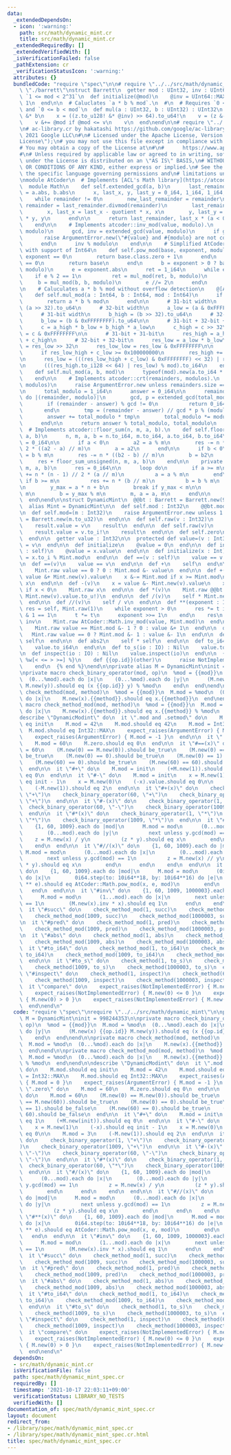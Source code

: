 ```yaml
---
data:
  _extendedDependsOn:
  - icon: ':warning:'
    path: src/math/dynamic_mint.cr
    title: src/math/dynamic_mint.cr
  _extendedRequiredBy: []
  _extendedVerifiedWith: []
  _isVerificationFailed: false
  _pathExtension: cr
  _verificationStatusIcon: ':warning:'
  attributes: {}
  bundledCode: "require \"spec\"\n\n# require \"../../src/math/dynamic_mint\"\n# require\
    \ \"./barrett\"\nstruct Barrett\n  getter mod : UInt32, inv : UInt64\n\n  # Requires\
    \ `1 <= mod < 2^31`\n  def initialize(@mod)\n    @inv = UInt64::MAX // @mod &+\
    \ 1\n  end\n\n  # Caluclates `a * b % mod`.\n  #\n  # Requires `0 <= a < mod`\
    \ and `0 <= b < mod`\n  def mul(a : UInt32, b : UInt32) : UInt32\n    z = a.to_u64!\
    \ &* b\n    x = ((z.to_u128! &* @inv) >> 64).to_u64!\n    v = (z &- x &* @mod).to_u32!\n\
    \    v &+= @mod if @mod <= v\n    v\n  end\nend\n\n# require \"../../atcoder/src/Math\"\
    \n# ac-library.cr by hakatashi https://github.com/google/ac-library.cr\n#\n# Copyright\
    \ 2021 Google LLC\n#\n# Licensed under the Apache License, Version 2.0 (the \"\
    License\");\n# you may not use this file except in compliance with the License.\n\
    # You may obtain a copy of the License at\n#\n#      https://www.apache.org/licenses/LICENSE-2.0\n\
    #\n# Unless required by applicable law or agreed to in writing, software\n# distributed\
    \ under the License is distributed on an \"AS IS\" BASIS,\n# WITHOUT WARRANTIES\
    \ OR CONDITIONS OF ANY KIND, either express or implied.\n# See the License for\
    \ the specific language governing permissions and\n# limitations under the License.\n\
    \nmodule AtCoder\n  # Implements [ACL's Math library](https://atcoder.github.io/ac-library/master/document_en/math.html)\n\
    \  module Math\n    def self.extended_gcd(a, b)\n      last_remainder, remainder\
    \ = a.abs, b.abs\n      x, last_x, y, last_y = 0_i64, 1_i64, 1_i64, 0_i64\n  \
    \    while remainder != 0\n        new_last_remainder = remainder\n        quotient,\
    \ remainder = last_remainder.divmod(remainder)\n        last_remainder = new_last_remainder\n\
    \        x, last_x = last_x - quotient * x, x\n        y, last_y = last_y - quotient\
    \ * y, y\n      end\n\n      return last_remainder, last_x * (a < 0 ? -1 : 1)\n\
    \    end\n\n    # Implements atcoder::inv_mod(value, modulo).\n    def self.inv_mod(value,\
    \ modulo)\n      gcd, inv = extended_gcd(value, modulo)\n      if gcd != 1\n \
    \       raise ArgumentError.new(\"#{value} and #{modulo} are not coprime\")\n\
    \      end\n      inv % modulo\n    end\n\n    # Simplified AtCoder::Math.pow_mod\
    \ with support of Int64\n    def self.pow_mod(base, exponent, modulo)\n      if\
    \ exponent == 0\n        return base.class.zero + 1\n      end\n      if base\
    \ == 0\n        return base\n      end\n      b = exponent > 0 ? base : inv_mod(base,\
    \ modulo)\n      e = exponent.abs\n      ret = 1_i64\n      while e > 0\n    \
    \    if e % 2 == 1\n          ret = mul_mod(ret, b, modulo)\n        end\n   \
    \     b = mul_mod(b, b, modulo)\n        e //= 2\n      end\n      ret\n    end\n\
    \n    # Caluculates a * b % mod without overflow detection\n    @[AlwaysInline]\n\
    \    def self.mul_mod(a : Int64, b : Int64, mod : Int64)\n      if mod < Int32::MAX\n\
    \        return a * b % mod\n      end\n\n      # 31-bit width\n      a_high =\
    \ (a >> 32).to_u64\n      # 32-bit width\n      a_low = (a & 0xFFFFFFFF).to_u64\n\
    \      # 31-bit width\n      b_high = (b >> 32).to_u64\n      # 32-bit width\n\
    \      b_low = (b & 0xFFFFFFFF).to_u64\n\n      # 31-bit + 32-bit + 1-bit = 64-bit\n\
    \      c = a_high * b_low + b_high * a_low\n      c_high = c >> 32\n      c_low\
    \ = c & 0xFFFFFFFF\n\n      # 31-bit + 31-bit\n      res_high = a_high * b_high\
    \ + c_high\n      # 32-bit + 32-bit\n      res_low = a_low * b_low\n      res_low_high\
    \ = res_low >> 32\n      res_low_low = res_low & 0xFFFFFFFF\n\n      # Overflow\n\
    \      if res_low_high + c_low >= 0x100000000\n        res_high += 1\n      end\n\
    \n      res_low = (((res_low_high + c_low) & 0xFFFFFFFF) << 32) | res_low_low\n\
    \n      (((res_high.to_i128 << 64) | res_low) % mod).to_i64\n    end\n\n    @[AlwaysInline]\n\
    \    def self.mul_mod(a, b, mod)\n      typeof(mod).new(a.to_i64 * b % mod)\n\
    \    end\n\n    # Implements atcoder::crt(remainders, modulos).\n    def self.crt(remainders,\
    \ modulos)\n      raise ArgumentError.new unless remainders.size == modulos.size\n\
    \n      total_modulo = 1_i64\n      answer = 0_i64\n\n      remainders.zip(modulos).each\
    \ do |(remainder, modulo)|\n        gcd, p = extended_gcd(total_modulo, modulo)\n\
    \        if (remainder - answer) % gcd != 0\n          return 0_i64, 0_i64\n \
    \       end\n        tmp = (remainder - answer) // gcd * p % (modulo // gcd)\n\
    \        answer += total_modulo * tmp\n        total_modulo *= modulo // gcd\n\
    \      end\n\n      return answer % total_modulo, total_modulo\n    end\n\n  \
    \  # Implements atcoder::floor_sum(n, m, a, b).\n    def self.floor_sum(n, m,\
    \ a, b)\n      n, m, a, b = n.to_i64, m.to_i64, a.to_i64, b.to_i64\n      res\
    \ = 0_i64\n\n      if a < 0\n        a2 = a % m\n        res -= n * (n - 1) //\
    \ 2 * ((a2 - a) // m)\n        a = a2\n      end\n\n      if b < 0\n        b2\
    \ = b % m\n        res -= n * ((b2 - b) // m)\n        b = b2\n      end\n\n \
    \     res + floor_sum_unsigned(n, m, a, b)\n    end\n\n    private def self.floor_sum_unsigned(n,\
    \ m, a, b)\n      res = 0_i64\n\n      loop do\n        if a >= m\n          res\
    \ += n * (n - 1) // 2 * (a // m)\n          a = a % m\n        end\n\n       \
    \ if b >= m\n          res += n * (b // m)\n          b = b % m\n        end\n\
    \n        y_max = a * n + b\n        break if y_max < m\n\n        n = y_max //\
    \ m\n        b = y_max % m\n        m, a = a, m\n      end\n\n      res\n    end\n\
    \  end\nend\n\nstruct DynamicMint\n  @@bt : Barrett = Barrett.new(998244353u32)\n\
    \  alias Mint = DynamicMint\n\n  def self.mod : Int32\n    @@bt.mod.to_i\n  end\n\
    \n  def self.mod=(m : Int32)\n    raise ArgumentError.new unless 1 <= m\n    @@bt\
    \ = Barrett.new(m.to_u32)\n  end\n\n  def self.raw(v : Int32)\n    result = Mint.new\n\
    \    result.value = v\n    result\n  end\n\n  def self.raw(v)\n    result = Mint.new\n\
    \    result.value = v.to_i!\n    result\n  end\n\n  def self.zero\n    Mint.new\n\
    \  end\n\n  getter value : Int32\n\n  protected def value=(v : Int32)\n    @value\
    \ = v\n  end\n\n  def initialize\n    @value = 0\n  end\n\n  def initialize(x\
    \ : self)\n    @value = x.value\n  end\n\n  def initialize(x : Int)\n    @value\
    \ = x.to_i % Mint.mod\n  end\n\n  def ==(v : self)\n    value == v.value\n  end\n\
    \n  def ==(v)\n    value == v\n  end\n\n  def +\n    self\n  end\n\n  def -\n\
    \    Mint.raw value == 0 ? 0 : Mint.mod &- value\n  end\n\n  def +(v)\n    x =\
    \ value &+ Mint.new(v).value\n    x &-= Mint.mod if x >= Mint.mod\n    Mint.raw\
    \ x\n  end\n\n  def -(v)\n    x = value &- Mint.new(v).value\n    x &+= Mint.mod\
    \ if x < 0\n    Mint.raw x\n  end\n\n  def *(v)\n    Mint.raw @@bt.mul(value.to_u!,\
    \ Mint.new(v).value.to_u!)\n  end\n\n  def /(v)\n    self * Mint.new(v).inv\n\
    \  end\n\n  def //(v)\n    self / v\n  end\n\n  def **(exponent : Int)\n    t,\
    \ res = self, Mint.raw(1)\n    while exponent > 0\n      res *= t if exponent\
    \ & 1 == 1\n      t *= t\n      exponent >>= 1\n    end\n    res\n  end\n\n  def\
    \ inv\n    Mint.raw AtCoder::Math.inv_mod(value, Mint.mod)\n  end\n\n  def succ\n\
    \    Mint.raw value == Mint.mod &- 1 ? 0 : value &+ 1\n  end\n\n  def pred\n \
    \   Mint.raw value == 0 ? Mint.mod &- 1 : value &- 1\n  end\n\n  def abs\n   \
    \ self\n  end\n\n  def abs2\n    self * self\n  end\n\n  def to_i64 : Int64\n\
    \    value.to_i64\n  end\n\n  def to_s(io : IO) : Nil\n    value.to_s(io)\n  end\n\
    \n  def inspect(io : IO) : Nil\n    value.inspect(io)\n  end\n\n  {% for op in\
    \ %w[< <= > >=] %}\n    def {{op.id}}(other)\n      raise NotImplementedError.new({{op}})\n\
    \    end\n  {% end %}\nend\n\nprivate alias M = DynamicMint\ninit = 998244353\n\
    \nprivate macro check_binary_operator(mod, op)\n  %mod = {{mod}}\n  M.mod = %mod\n\
    \  (0...%mod).each do |x|\n    (0...%mod).each do |y|\n      (M.new(x) {{op.id}}\
    \ M.new(y)).should eq (x {{op.id}} y) % %mod\n    end\n  end\nend\n\nprivate macro\
    \ check_method(mod, method)\n  %mod = {{mod}}\n  M.mod = %mod\n  (0...%mod).each\
    \ do |x|\n    M.new(x).{{method}}.should eq x.{{method}}\n  end\nend\n\nprivate\
    \ macro check_method_mod(mod, method)\n  %mod = {{mod}}\n  M.mod = %mod\n  (0...%mod).each\
    \ do |x|\n    M.new(x).{{method}}.should eq x.{{method}} % %mod\n  end\nend\n\n\
    describe \"DynamicModint\" do\n  it \".mod and .setmod\" do\n    M.mod.should\
    \ eq init\n    M.mod = 42\n    M.mod.should eq 42\n    M.mod = Int32::MAX\n  \
    \  M.mod.should eq Int32::MAX\n    expect_raises(ArgumentError) { M.mod = 0 }\n\
    \    expect_raises(ArgumentError) { M.mod = -1 }\n  end\n\n  it \".zero\" do\n\
    \    M.mod = 60\n    M.zero.should eq 0\n  end\n\n  it \"#==(x)\" do\n    M.mod\
    \ = 60\n    (M.new(0) == M.new(0)).should be_true\n    (M.new(0) == M.new(60)).should\
    \ be_true\n    (M.new(0) == 0).should be_true\n    (M.new(0) == 1).should be_false\n\
    \    (M.new(60) == 0).should be_true\n    (M.new(60) == 60).should be_false\n\
    \  end\n\n  it \"#+\" do\n    M.mod = init\n    (+M.new(1)).should eq 1\n    (+M.new(init)).should\
    \ eq 0\n  end\n\n  it \"#-\" do\n    M.mod = init\n    x = M.new(1)\n    (-x).should\
    \ eq init - 1\n    x = M.new(0)\n    (-x).value.should eq 0\n\n    M.mod = 3\n\
    \    (-M.new(1)).should eq 2\n  end\n\n  it \"#+(x)\" do\n    check_binary_operator(1,\
    \ \"+\")\n    check_binary_operator(60, \"+\")\n    check_binary_operator(1009,\
    \ \"+\")\n  end\n\n  it \"#-(x)\" do\n    check_binary_operator(1, \"-\")\n  \
    \  check_binary_operator(60, \"-\")\n    check_binary_operator(1009, \"-\")\n\
    \  end\n\n  it \"#*(x)\" do\n    check_binary_operator(1, \"*\")\n    check_binary_operator(60,\
    \ \"*\")\n    check_binary_operator(1009, \"*\")\n  end\n\n  it \"#/(x)\" do\n\
    \    {1, 60, 1009}.each do |mod|\n      M.mod = mod\n      (0...mod).each do |x|\n\
    \        (0...mod).each do |y|\n          next unless y.gcd(mod) == 1\n      \
    \    z = M.new(x) / y\n          (z * y).should eq x\n        end\n      end\n\
    \    end\n  end\n\n  it \"#//(x)\" do\n    {1, 60, 1009}.each do |mod|\n     \
    \ M.mod = mod\n      (0...mod).each do |x|\n        (0...mod).each do |y|\n  \
    \        next unless y.gcd(mod) == 1\n          z = M.new(x) // y\n          (z\
    \ * y).should eq x\n        end\n      end\n    end\n  end\n\n  it \"#**(x)\"\
    \ do\n    {1, 60, 1009}.each do |mod|\n      M.mod = mod\n      (0i64...mod.to_i64).each\
    \ do |x|\n        0i64.step(to: 10i64**18, by: 10i64**16) do |e|\n          (M.new(x)\
    \ ** e).should eq AtCoder::Math.pow_mod(x, e, mod)\n        end\n      end\n \
    \   end\n  end\n\n  it \"#inv\" do\n    {1, 60, 1009, 1000003}.each do |mod|\n\
    \      M.mod = mod\n      (1...mod).each do |x|\n        next unless x.gcd(mod)\
    \ == 1\n        (M.new(x).inv * x).should eq 1\n      end\n    end\n  end\n\n\
    \  it \"#succ\" do\n    check_method_mod(1, succ)\n    check_method_mod(60, succ)\n\
    \    check_method_mod(1009, succ)\n    check_method_mod(1000003, succ)\n  end\n\
    \n  it \"#pred\" do\n    check_method_mod(1, pred)\n    check_method_mod(60, pred)\n\
    \    check_method_mod(1009, pred)\n    check_method_mod(1000003, pred)\n  end\n\
    \n  it \"#abs\" do\n    check_method_mod(1, abs)\n    check_method_mod(60, abs)\n\
    \    check_method_mod(1009, abs)\n    check_method_mod(1000003, abs)\n  end\n\n\
    \  it \"#to_i64\" do\n    check_method_mod(1, to_i64)\n    check_method_mod(60,\
    \ to_i64)\n    check_method_mod(1009, to_i64)\n    check_method_mod(1000003, to_i64)\n\
    \  end\n\n  it \"#to_s\" do\n    check_method(1, to_s)\n    check_method(60, to_s)\n\
    \    check_method(1009, to_s)\n    check_method(1000003, to_s)\n  end\n\n  it\
    \ \"#inspect\" do\n    check_method(1, inspect)\n    check_method(60, inspect)\n\
    \    check_method(1009, inspect)\n    check_method(1000003, inspect)\n  end\n\n\
    \  it \"compare\" do\n    expect_raises(NotImplementedError) { M.new(0) < 0 }\n\
    \    expect_raises(NotImplementedError) { M.new(0) <= 0 }\n    expect_raises(NotImplementedError)\
    \ { M.new(0) > 0 }\n    expect_raises(NotImplementedError) { M.new(0) >= 0 }\n\
    \  end\nend\n"
  code: "require \"spec\"\nrequire \"../../src/math/dynamic_mint\"\n\nprivate alias\
    \ M = DynamicMint\ninit = 998244353\n\nprivate macro check_binary_operator(mod,\
    \ op)\n  %mod = {{mod}}\n  M.mod = %mod\n  (0...%mod).each do |x|\n    (0...%mod).each\
    \ do |y|\n      (M.new(x) {{op.id}} M.new(y)).should eq (x {{op.id}} y) % %mod\n\
    \    end\n  end\nend\n\nprivate macro check_method(mod, method)\n  %mod = {{mod}}\n\
    \  M.mod = %mod\n  (0...%mod).each do |x|\n    M.new(x).{{method}}.should eq x.{{method}}\n\
    \  end\nend\n\nprivate macro check_method_mod(mod, method)\n  %mod = {{mod}}\n\
    \  M.mod = %mod\n  (0...%mod).each do |x|\n    M.new(x).{{method}}.should eq x.{{method}}\
    \ % %mod\n  end\nend\n\ndescribe \"DynamicModint\" do\n  it \".mod and .setmod\"\
    \ do\n    M.mod.should eq init\n    M.mod = 42\n    M.mod.should eq 42\n    M.mod\
    \ = Int32::MAX\n    M.mod.should eq Int32::MAX\n    expect_raises(ArgumentError)\
    \ { M.mod = 0 }\n    expect_raises(ArgumentError) { M.mod = -1 }\n  end\n\n  it\
    \ \".zero\" do\n    M.mod = 60\n    M.zero.should eq 0\n  end\n\n  it \"#==(x)\"\
    \ do\n    M.mod = 60\n    (M.new(0) == M.new(0)).should be_true\n    (M.new(0)\
    \ == M.new(60)).should be_true\n    (M.new(0) == 0).should be_true\n    (M.new(0)\
    \ == 1).should be_false\n    (M.new(60) == 0).should be_true\n    (M.new(60) ==\
    \ 60).should be_false\n  end\n\n  it \"#+\" do\n    M.mod = init\n    (+M.new(1)).should\
    \ eq 1\n    (+M.new(init)).should eq 0\n  end\n\n  it \"#-\" do\n    M.mod = init\n\
    \    x = M.new(1)\n    (-x).should eq init - 1\n    x = M.new(0)\n    (-x).value.should\
    \ eq 0\n\n    M.mod = 3\n    (-M.new(1)).should eq 2\n  end\n\n  it \"#+(x)\"\
    \ do\n    check_binary_operator(1, \"+\")\n    check_binary_operator(60, \"+\"\
    )\n    check_binary_operator(1009, \"+\")\n  end\n\n  it \"#-(x)\" do\n    check_binary_operator(1,\
    \ \"-\")\n    check_binary_operator(60, \"-\")\n    check_binary_operator(1009,\
    \ \"-\")\n  end\n\n  it \"#*(x)\" do\n    check_binary_operator(1, \"*\")\n  \
    \  check_binary_operator(60, \"*\")\n    check_binary_operator(1009, \"*\")\n\
    \  end\n\n  it \"#/(x)\" do\n    {1, 60, 1009}.each do |mod|\n      M.mod = mod\n\
    \      (0...mod).each do |x|\n        (0...mod).each do |y|\n          next unless\
    \ y.gcd(mod) == 1\n          z = M.new(x) / y\n          (z * y).should eq x\n\
    \        end\n      end\n    end\n  end\n\n  it \"#//(x)\" do\n    {1, 60, 1009}.each\
    \ do |mod|\n      M.mod = mod\n      (0...mod).each do |x|\n        (0...mod).each\
    \ do |y|\n          next unless y.gcd(mod) == 1\n          z = M.new(x) // y\n\
    \          (z * y).should eq x\n        end\n      end\n    end\n  end\n\n  it\
    \ \"#**(x)\" do\n    {1, 60, 1009}.each do |mod|\n      M.mod = mod\n      (0i64...mod.to_i64).each\
    \ do |x|\n        0i64.step(to: 10i64**18, by: 10i64**16) do |e|\n          (M.new(x)\
    \ ** e).should eq AtCoder::Math.pow_mod(x, e, mod)\n        end\n      end\n \
    \   end\n  end\n\n  it \"#inv\" do\n    {1, 60, 1009, 1000003}.each do |mod|\n\
    \      M.mod = mod\n      (1...mod).each do |x|\n        next unless x.gcd(mod)\
    \ == 1\n        (M.new(x).inv * x).should eq 1\n      end\n    end\n  end\n\n\
    \  it \"#succ\" do\n    check_method_mod(1, succ)\n    check_method_mod(60, succ)\n\
    \    check_method_mod(1009, succ)\n    check_method_mod(1000003, succ)\n  end\n\
    \n  it \"#pred\" do\n    check_method_mod(1, pred)\n    check_method_mod(60, pred)\n\
    \    check_method_mod(1009, pred)\n    check_method_mod(1000003, pred)\n  end\n\
    \n  it \"#abs\" do\n    check_method_mod(1, abs)\n    check_method_mod(60, abs)\n\
    \    check_method_mod(1009, abs)\n    check_method_mod(1000003, abs)\n  end\n\n\
    \  it \"#to_i64\" do\n    check_method_mod(1, to_i64)\n    check_method_mod(60,\
    \ to_i64)\n    check_method_mod(1009, to_i64)\n    check_method_mod(1000003, to_i64)\n\
    \  end\n\n  it \"#to_s\" do\n    check_method(1, to_s)\n    check_method(60, to_s)\n\
    \    check_method(1009, to_s)\n    check_method(1000003, to_s)\n  end\n\n  it\
    \ \"#inspect\" do\n    check_method(1, inspect)\n    check_method(60, inspect)\n\
    \    check_method(1009, inspect)\n    check_method(1000003, inspect)\n  end\n\n\
    \  it \"compare\" do\n    expect_raises(NotImplementedError) { M.new(0) < 0 }\n\
    \    expect_raises(NotImplementedError) { M.new(0) <= 0 }\n    expect_raises(NotImplementedError)\
    \ { M.new(0) > 0 }\n    expect_raises(NotImplementedError) { M.new(0) >= 0 }\n\
    \  end\nend\n"
  dependsOn:
  - src/math/dynamic_mint.cr
  isVerificationFile: false
  path: spec/math/dynamic_mint_spec.cr
  requiredBy: []
  timestamp: '2021-10-17 22:03:11+09:00'
  verificationStatus: LIBRARY_NO_TESTS
  verifiedWith: []
documentation_of: spec/math/dynamic_mint_spec.cr
layout: document
redirect_from:
- /library/spec/math/dynamic_mint_spec.cr
- /library/spec/math/dynamic_mint_spec.cr.html
title: spec/math/dynamic_mint_spec.cr
---
```

